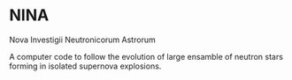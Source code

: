NINA
====

Nova Investigii Neutronicorum Astrorum

A computer code to follow the evolution of large ensamble of neutron stars forming 
in isolated supernova explosions.
